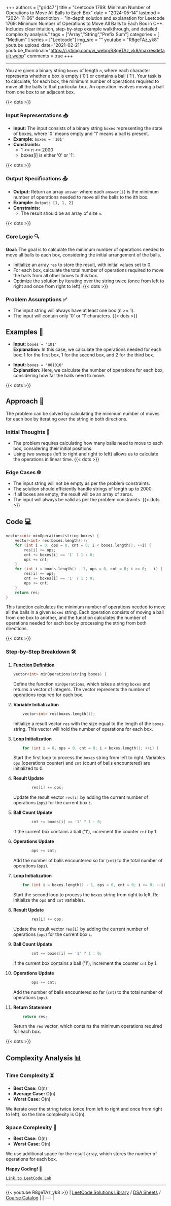 
+++
authors = ["grid47"]
title = "Leetcode 1769: Minimum Number of Operations to Move All Balls to Each Box"
date = "2024-05-14"
lastmod = "2024-11-06"
description = "In-depth solution and explanation for Leetcode 1769: Minimum Number of Operations to Move All Balls to Each Box in C++. Includes clear intuition, step-by-step example walkthrough, and detailed complexity analysis."
tags = ["Array","String","Prefix Sum"]
categories = [
    "Medium"
]
series = ["Leetcode"]
img_src = ""
youtube = "R8geTAz_yk8"
youtube_upload_date="2021-02-21"
youtube_thumbnail="https://i.ytimg.com/vi_webp/R8geTAz_yk8/maxresdefault.webp"
comments = true
+++



---
You are given a binary string `boxes` of length `n`, where each character represents whether a box is empty ('0') or contains a ball ('1'). Your task is to calculate, for each box, the minimum number of operations required to move all the balls to that particular box. An operation involves moving a ball from one box to an adjacent box.
<!--more-->
{{< dots >}}
### Input Representations 📥
- **Input:** The input consists of a binary string `boxes` representing the state of boxes, where '0' means empty and '1' means a ball is present.
- **Example:** `boxes = '101'`
- **Constraints:**
	- 1 <= n <= 2000
	- boxes[i] is either '0' or '1'.

{{< dots >}}
### Output Specifications 📤
- **Output:** Return an array `answer` where each `answer[i]` is the minimum number of operations needed to move all the balls to the ith box.
- **Example:** `Output: [1, 1, 2]`
- **Constraints:**
	- The result should be an array of size `n`.

{{< dots >}}
### Core Logic 🔍
**Goal:** The goal is to calculate the minimum number of operations needed to move all balls to each box, considering the initial arrangement of the balls.

- Initialize an array `res` to store the result, with initial values set to 0.
- For each box, calculate the total number of operations required to move the balls from all other boxes to this box.
- Optimize the solution by iterating over the string twice (once from left to right and once from right to left).
{{< dots >}}
### Problem Assumptions ✅
- The input string will always have at least one box (n >= 1).
- The input will contain only '0' or '1' characters.
{{< dots >}}
## Examples 🧩
- **Input:** `boxes = '101'`  \
  **Explanation:** In this case, we calculate the operations needed for each box: 1 for the first box, 1 for the second box, and 2 for the third box.

- **Input:** `boxes = '001010'`  \
  **Explanation:** Here, we calculate the number of operations for each box, considering how far the balls need to move.

{{< dots >}}
## Approach 🚀
The problem can be solved by calculating the minimum number of moves for each box by iterating over the string in both directions.

### Initial Thoughts 💭
- The problem requires calculating how many balls need to move to each box, considering their initial positions.
- Using two sweeps (left to right and right to left) allows us to calculate the operations in linear time.
{{< dots >}}
### Edge Cases 🌐
- The input string will not be empty as per the problem constraints.
- The solution should efficiently handle strings of length up to 2000.
- If all boxes are empty, the result will be an array of zeros.
- The input will always be valid as per the problem constraints.
{{< dots >}}
## Code 💻
```cpp
vector<int> minOperations(string boxes) {
    vector<int> res(boxes.length()); 
    for (int i = 0, ops = 0, cnt = 0; i < boxes.length(); ++i) {
        res[i] += ops;
        cnt += boxes[i] == '1' ? 1 : 0;
        ops += cnt;
    }
    for (int i = boxes.length() - 1, ops = 0, cnt = 0; i >= 0; --i) {
        res[i] += ops;
        cnt += boxes[i] == '1' ? 1 : 0;
        ops += cnt;
    }
    return res;
}
```

This function calculates the minimum number of operations needed to move all the balls in a given `boxes` string. Each operation consists of moving a ball from one box to another, and the function calculates the number of operations needed for each box by processing the string from both directions.

{{< dots >}}
### Step-by-Step Breakdown 🛠️
1. **Function Definition**
	```cpp
	vector<int> minOperations(string boxes) {
	```
	Define the function `minOperations`, which takes a string `boxes` and returns a vector of integers. The vector represents the number of operations required for each box.

2. **Variable Initialization**
	```cpp
	    vector<int> res(boxes.length()); 
	```
	Initialize a result vector `res` with the size equal to the length of the `boxes` string. This vector will hold the number of operations for each box.

3. **Loop Initialization**
	```cpp
	    for (int i = 0, ops = 0, cnt = 0; i < boxes.length(); ++i) {
	```
	Start the first loop to process the `boxes` string from left to right. Variables `ops` (operations counter) and `cnt` (count of balls encountered) are initialized to 0.

4. **Result Update**
	```cpp
	        res[i] += ops;
	```
	Update the result vector `res[i]` by adding the current number of operations (`ops`) for the current box `i`.

5. **Ball Count Update**
	```cpp
	        cnt += boxes[i] == '1' ? 1 : 0;
	```
	If the current box contains a ball ('1'), increment the counter `cnt` by 1.

6. **Operations Update**
	```cpp
	        ops += cnt;
	```
	Add the number of balls encountered so far (`cnt`) to the total number of operations (`ops`).

7. **Loop Initialization**
	```cpp
	    for (int i = boxes.length() - 1, ops = 0, cnt = 0; i >= 0; --i) {
	```
	Start the second loop to process the `boxes` string from right to left. Re-initialize the `ops` and `cnt` variables.

8. **Result Update**
	```cpp
	        res[i] += ops;
	```
	Update the result vector `res[i]` by adding the current number of operations (`ops`) for the current box `i`.

9. **Ball Count Update**
	```cpp
	        cnt += boxes[i] == '1' ? 1 : 0;
	```
	If the current box contains a ball ('1'), increment the counter `cnt` by 1.

10. **Operations Update**
	```cpp
	        ops += cnt;
	```
	Add the number of balls encountered so far (`cnt`) to the total number of operations (`ops`).

11. **Return Statement**
	```cpp
	    return res;
	```
	Return the `res` vector, which contains the minimum operations required for each box.

{{< dots >}}
## Complexity Analysis 📊
### Time Complexity ⏳
- **Best Case:** O(n)
- **Average Case:** O(n)
- **Worst Case:** O(n)

We iterate over the string twice (once from left to right and once from right to left), so the time complexity is O(n).

### Space Complexity 💾
- **Best Case:** O(n)
- **Worst Case:** O(n)

We use additional space for the result array, which stores the number of operations for each box.

**Happy Coding! 🎉**


[`Link to LeetCode Lab`](https://leetcode.com/problems/minimum-number-of-operations-to-move-all-balls-to-each-box/description/)

---
{{< youtube R8geTAz_yk8 >}}
| [LeetCode Solutions Library](https://grid47.xyz/leetcode/) / [DSA Sheets](https://grid47.xyz/sheets/) / [Course Catalog](https://grid47.xyz/courses/) |
| --- |
